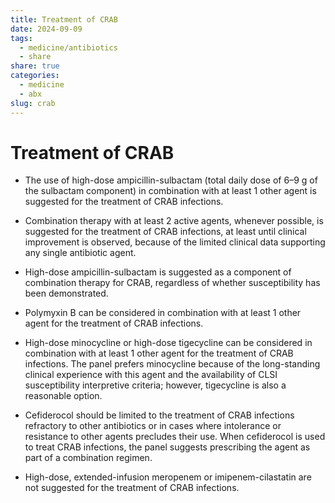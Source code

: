 ```yaml
---
title: Treatment of CRAB
date: 2024-09-09
tags:
  - medicine/antibiotics
  - share
share: true
categories:
  - medicine
  - abx
slug: crab
---
```

# Treatment of CRAB  
  
- The use of high-dose ampicillin-sulbactam (total daily dose of 6–9 g of the sulbactam component) in combination with at least 1 other agent is suggested for the treatment of CRAB infections.  
  
<!-- more -->  
  
- Combination therapy with at least 2 active agents, whenever possible, is suggested for the treatment of CRAB infections, at least until clinical improvement is observed, because of the limited clinical data supporting any single antibiotic agent.  
  
- High-dose ampicillin-sulbactam is suggested as a component of combination therapy for CRAB, regardless of whether susceptibility has been demonstrated.  
  
- Polymyxin B can be considered in combination with at least 1 other agent for the treatment of CRAB infections.  
  
- High-dose minocycline or high-dose tigecycline can be considered in combination with at least 1 other agent for the treatment of CRAB infections. The panel prefers minocycline because of the long-standing clinical experience with this agent and the availability of CLSI susceptibility interpretive criteria; however, tigecycline is also a reasonable option.  
  
- Cefiderocol should be limited to the treatment of CRAB infections refractory to other antibiotics or in cases where intolerance or resistance to other agents precludes their use. When cefiderocol is used to treat CRAB infections, the panel suggests prescribing the agent as part of a combination regimen.  
  
- High-dose, extended-infusion meropenem or imipenem-cilastatin are not suggested for the treatment of CRAB infections.